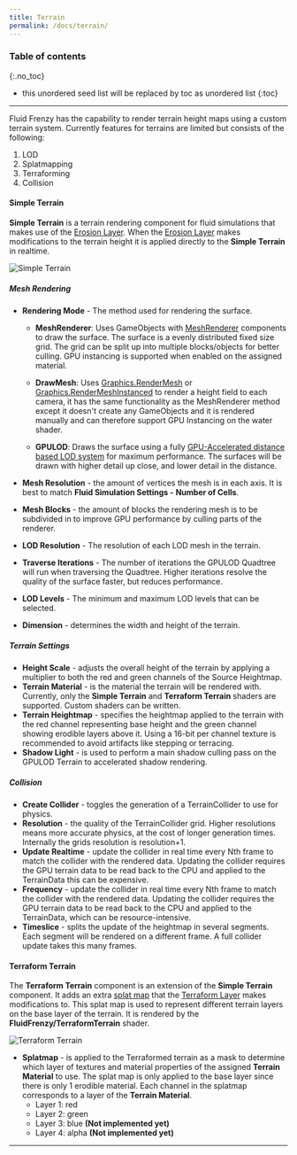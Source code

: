 ```yaml
---
title: Terrain
permalink: /docs/terrain/
---
```


### Table of contents
{:.no_toc}
* this unordered seed list will be replaced by toc as unordered list
{:toc}
---

Fluid Frenzy has the capability to render terrain height maps using a custom terrain system. 
Currently features for terrains are limited but consists of the following:

1. LOD
2. Splatmapping
3. Terraforming
4. Collision

<a name="simple-terrain"></a>
#### Simple Terrain

**Simple Terrain** is a terrain rendering component for fluid simulations that makes use of the [Erosion Layer](../fluid_simulation_components#erosion-layer). When the [Erosion Layer](../fluid_simulation_components#erosion-layer) makes modifications to the terrain height it is applied directly to the **Simple Terrain** in realtime.

![Simple Terrain](../../assets/images/simpleterrain.png)

##### Mesh Rendering
- **Rendering Mode** - The method used for rendering the surface.

    - **MeshRenderer**: Uses GameObjects with [MeshRenderer](https://docs.unity3d.com/ScriptReference/MeshRenderer.html) components to draw the surface. The surface is a evenly distributed fixed size grid. The grid can be split up into multiple blocks/objects for better culling. GPU instancing is supported when enabled on the assigned material. 

    - **DrawMesh**: Uses [Graphics.RenderMesh](https://docs.unity3d.com/ScriptReference/Graphics.RenderMesh.html) or [Graphics.RenderMeshInstanced](https://docs.unity3d.com/ScriptReference/Graphics.RenderMeshInstanced.html) to render a height field to each camera, it has the same functionality as the MeshRenderer method except it doesn't create any GameObjects and it is rendered manually and can therefore support GPU Instancing on the water shader.

    - **GPULOD**: Draws the surface using a fully [GPU-Accelerated distance based LOD system](https://www.researchgate.net/publication/331761994_Quadtrees_on_the_GPU) for maximum performance. The surfaces will be drawn with higher detail up close, and lower detail in the distance.
- **Mesh Resolution** - the amount of vertices the mesh is in each axis. It is best to match **Fluid Simulation Settings -** **Number of Cells**.
- **Mesh Blocks** - the amount of blocks the rendering mesh is to be subdivided in to improve GPU performance by culling parts of the renderer.
- **LOD Resolution** - The resolution of each LOD mesh in the terrain.
- **Traverse Iterations** - The number of iterations the GPULOD Quadtree will run when traversing the Quadtree. Higher iterations resolve the quality of the surface faster, but reduces performance.
- **LOD Levels** - The minimum and maximum LOD levels that can be selected.
- **Dimension** - determines the width and height of the terrain.

##### Terrain Settings
- **Height Scale** - adjusts the overall height of the terrain by applying a multiplier to both the red and green channels of the Source Heightmap.
- **Terrain Material** - is the material the terrain will be rendered with. Currently, only the **Simple Terrain** and **Terraform Terrain** shaders are supported. Custom shaders can be written.
- **Terrain Heightmap** - specifies the heightmap applied to the terrain with the red channel representing base height and the green channel showing erodible layers above it. Using a 16-bit per channel texture is recommended to avoid artifacts like stepping or terracing.
- **Shadow Light** - is used to perform a main shadow culling pass on the GPULOD Terrain to accelerated shadow rendering.

##### Collision
- **Create Collider** - toggles the generation of a TerrainCollider to use for physics.
- **Resolution** - the quality of the TerrainCollider grid. Higher resolutions means more accurate physics, at the cost of longer generation times. Internally the grids resolution is resolution+1.
- **Update Realtime** - update the collider in real time every Nth frame to match the collider with the rendered data. Updating the collider requires the GPU terrain data to be read back to the CPU and applied to the TerrainData this can be expensive.
- **Frequency** - update the collider in real time every Nth frame to match the collider with the rendered data. Updating the collider requires the GPU terrain data to be read back to the CPU and applied to the TerrainData, which can be resource-intensive.
- **Timeslice** - splits the update of the heightmap in several segments. Each segment will be rendered on a different frame. A full collider update takes this many frames.


<a name="terraform-terrain"></a>
#### Terraform Terrain
The **Terraform Terrain** component is an extension of the **Simple Terrain** component. It adds an extra [splat map](https://en.wikipedia.org/wiki/Texture_splatting) that the [Terraform Layer](../fluid_simulation_components#terraform-layer) makes modifications to. This splat map is used to represent different terrain layers on the base layer of the terrain. It is rendered by the **FluidFrenzy/TerraformTerrain** shader.

![Terraform Terrain](../../assets/images/terraformterrain.png)

- **Splatmap** - is applied to the Terraformed terrain as a mask to determine which layer of textures and material properties of the assigned **Terrain Material** to use. The splat map is only applied to the base layer since there is only 1 erodible material.
Each channel in the splatmap corresponds to a layer of the **Terrain Material**.
    - Layer 1: red
    - Layer 2: green
    - Layer 3: blue **(Not implemented yet)**
    - Layer 4: alpha **(Not implemented yet)**
    
---

<div style="page-break-after: always;"></div>

<a name="fluid-modifiers"></a>
